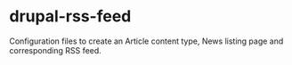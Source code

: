 # drupal-rss-feed
Configuration files to create an Article content type, News listing page and corresponding RSS feed.
